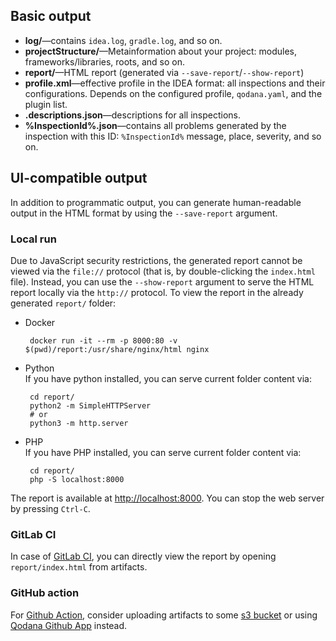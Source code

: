 [//]: # (title: Qodana Output Formats)

## Basic output

- **log/**&mdash;contains  `idea.log`, `gradle.log`, and so on.
- **projectStructure/**&mdash;Metainformation about your project: modules, frameworks/libraries, roots, and so on.
- **report/**&mdash;HTML report (generated via `--save-report`/`--show-report`)
- **profile.xml**&mdash;effective profile in the IDEA format: all inspections and their configurations. Depends on the configured profile, `qodana.yaml`, and the plugin list.
- **.descriptions.json**&mdash;descriptions for all inspections.
- **%InspectionId%.json**&mdash;contains all problems generated by the inspection with this ID: `%InspectionId%` message, place, severity, and so on.


## UI-compatible output

In addition to programmatic output, you can generate human-readable output in the HTML format by using the `--save-report` argument. 

### Local run

Due to JavaScript security restrictions, the generated report cannot be viewed via the `file://` protocol (that is, by double-clicking the `index.html` file). Instead, you can use the `--show-report` argument to serve the HTML report locally via the `http://` protocol.
To view the report in the already generated `report/` folder:
 - Docker
    
   ```shell
    docker run -it --rm -p 8000:80 -v $(pwd)/report:/usr/share/nginx/html nginx
    ```  
 - Python  
    If you have python installed, you can serve current folder content via:
    
   ```shell
    cd report/
    python2 -m SimpleHTTPServer
    # or
    python3 -m http.server
    ```
 - PHP  
    If you have PHP installed, you can serve current folder content via:
    
   ```shell
    cd report/
    php -S localhost:8000
    ```

The report is available at [http://localhost:8000](http://localhost:8000). You can stop the web server by pressing `Ctrl-C`.

### GitLab CI

In case of [GitLab CI](https://github.com/JetBrains/Qodana/tree/main/Docker#quick-start-with-recommended-profile), you can directly view the report by opening `report/index.html` from artifacts. 

### GitHub action

For [Github Action](https://github.com/JetBrains/Qodana/tree/main/Docker#quick-start-with-recommended-profile), consider uploading artifacts to some [s3 bucket](https://docs.aws.amazon.com/AmazonS3/latest/user-guide/static-website-hosting.html) or using [Qodana Github App](https://github.com/JetBrains/Qodana/blob/main/GitHub/README.md#qodana-github-app) instead.
